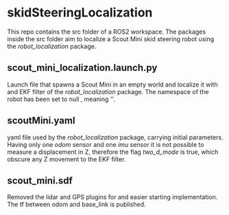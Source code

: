 # skidSteeringLocalization

This repo contains the src folder of a ROS2 workspace. The packages inside the src folder aim to localize a Scout Mini skid steering robot using the *robot_localization* package.

## scout_mini_localization.launch.py
Launch file that spawns a Scout Mini in an empty world and localize it with and EKF filter of the *robot_localization* package. 
The namespace of the robot has been set to null , meaning ''. 

## scoutMini.yaml
yaml file used by the *robot_localization* package, carrying initial parameters. 
Having only one *odom* sensor and one *imu* sensor it is not possible to measure a displacement in Z, therefore the flag *two_d_mode* is true, which obscure any Z movement to the EKF filter.

## scout_mini.sdf
Removed the lidar and GPS plugins for and easier starting implementation. The tf between odom and base_link is published.